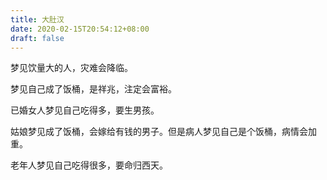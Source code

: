 ```yaml
---
title: 大肚汉
date: 2020-02-15T20:54:12+08:00
draft: false
---
```


梦见饮量大的人，灾难会降临。

梦见自己成了饭桶，是祥兆，注定会富裕。

已婚女人梦见自己吃得多，要生男孩。

姑娘梦见成了饭桶，会嫁给有钱的男子。但是病人梦见自己是个饭桶，病情会加重。

老年人梦见自己吃得很多，要命归西天。